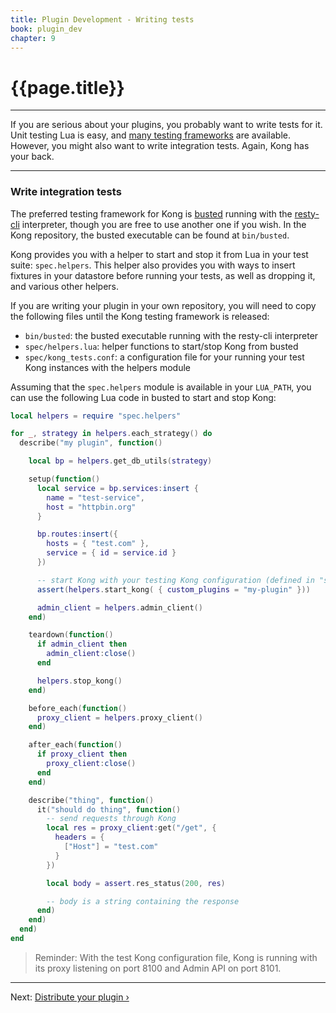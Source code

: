 ```yaml
---
title: Plugin Development - Writing tests
book: plugin_dev
chapter: 9
---
```


# {{page.title}}

---

If you are serious about your plugins, you probably want to write tests for it. Unit testing Lua is easy, and [many testing frameworks](http://lua-users.org/wiki/UnitTesting) are available. However, you might also want to write integration tests. Again, Kong has your back.

---

### Write integration tests

The preferred testing framework for Kong is [busted](http://olivinelabs.com/busted/) running with the [resty-cli](https://github.com/openresty/resty-cli) interpreter, though you are free to use another one if you wish. In the Kong repository, the busted executable can be found at `bin/busted`.

Kong provides you with a helper to start and stop it from Lua in your test suite: `spec.helpers`. This helper also provides you with ways to insert fixtures in your datastore before running your tests, as well as dropping it, and various other helpers.

If you are writing your plugin in your own repository, you will need to copy the following files until the Kong testing framework is released:

- `bin/busted`: the busted executable running with the resty-cli interpreter
- `spec/helpers.lua`: helper functions to start/stop Kong from busted
- `spec/kong_tests.conf`: a configuration file for your running your test Kong instances with the helpers module

Assuming that the `spec.helpers` module is available in your `LUA_PATH`, you can use the following Lua code in busted to start and stop Kong:

```lua
local helpers = require "spec.helpers"

for _, strategy in helpers.each_strategy() do
  describe("my plugin", function()

    local bp = helpers.get_db_utils(strategy)

    setup(function()
      local service = bp.services:insert {
        name = "test-service",
        host = "httpbin.org"
      }

      bp.routes:insert({
        hosts = { "test.com" },
        service = { id = service.id }
      })

      -- start Kong with your testing Kong configuration (defined in "spec.helpers")
      assert(helpers.start_kong( { custom_plugins = "my-plugin" }))

      admin_client = helpers.admin_client()
    end)

    teardown(function()
      if admin_client then
        admin_client:close()
      end

      helpers.stop_kong()
    end)

    before_each(function()
      proxy_client = helpers.proxy_client()
    end)

    after_each(function()
      if proxy_client then
        proxy_client:close()
      end
    end)

    describe("thing", function()
      it("should do thing", function()
        -- send requests through Kong
        local res = proxy_client:get("/get", {
          headers = {
            ["Host"] = "test.com"
          }
        })

        local body = assert.res_status(200, res)

        -- body is a string containing the response
      end)
    end)
  end)
end
```

> Reminder: With the test Kong configuration file, Kong is running with its proxy listening on port 8100 and Admin API on port 8101.

---

Next: [Distribute your plugin &rsaquo;]({{page.book.next}})
